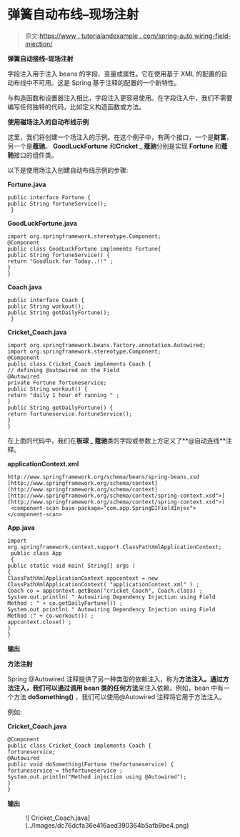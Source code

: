 # 弹簧自动布线–现场注射

> 原文:[https://www . tutorialandexample . com/spring-auto wiring-field-injection/](https://www.tutorialandexample.com/spring-autowiring-field-injection/)

**弹簧自动接线–现场注射**

字段注入用于注入 beans 的字段、变量或属性。它在使用基于 XML 的配置的自动布线中不可用。这是 Spring 基于注释的配置的一个新特性。

与构造函数和设置器注入相比，字段注入更容易使用。在字段注入中，我们不需要编写任何独特的代码，比如定义构造函数或方法。

**使用磁场注入的自动布线示例**

这里，我们将创建一个场注入的示例。在这个例子中，有两个接口，一个是**财富**，另一个是**蔻驰**。 **GoodLuckFortune** 和**Cricket _ 蔻驰**分别是实现 **Fortune** 和**蔻驰**接口的组件类。

以下是使用场注入创建自动布线示例的步骤:

**Fortune.java**

```
public interface Fortune {
public String fortuneService();
 } 
```

**GoodLuckFortune.java**

```
import org.springframework.stereotype.Component;
@Component
public class GoodLuckFortune implements Fortune{
public String fortuneService() {
return "Goodluck for Today..!!" ;
}
} 
```

**Coach.java**

```
public interface Coach {
public String workout();
public String getDailyFortune();
 } 
```

**Cricket_Coach.java**

```
import org.springframework.beans.factory.annotation.Autowired;
import org.springframework.stereotype.Component;
@Component
public class Cricket_Coach implements Coach {
// defining @autowired on the Field
@Autowired
private Fortune fortuneservice;
public String workout() {
return "daily 1 hour of running " ;
} 
public String getDailyFortune() {
return fortuneservice.fortuneService();
}
} 
```

在上面的代码中，我们在**板球 _ 蔻驰**类的字段或参数上方定义了**@自动连线**注释。

**applicationContext.xml**

```
http://www.springframework.org/schema/beans/spring-beans.xsd
[http://www.springframework.org/schema/context](http://www.springframework.org/schema/context) 
[http://www.springframework.org/schema/context/spring-context.xsd">](http://www.springframework.org/schema/context/spring-context.xsd">)
 <component-scan base-package="com.app.SpringDIFieldInjec"></component-scan>  
```

**App.java**

```
import org.springframework.context.support.ClassPathXmlApplicationContext;
 public class App 
 {
public static void main( String[] args )
{
ClassPathXmlApplicationContext appcontext = new ClassPathXmlApplicationContext( "applicationContext.xml" ) ;
Coach co = appcontext.getBean("cricket_Coach", Coach.class) ; 
System.out.println( " Autowiring Dependency Injection using Field Method : " + co.getDailyFortune()) ;
System.out.println( " Autowiring Dependency Injection using Field Method :" + co.workout()) ;
appcontext.close() ;
}
}
```

**输出**

**方法注射**

Spring @Autowired 注释提供了另一种类型的依赖注入，称为**方法注入。**通过方法注入，我们可以通过调用 bean 类的**任何方法**来注入依赖。例如，bean 中有一个方法 **doSomething()** ，我们可以使用@Autowired 注释将它用于方法注入。

例如:

**Cricket_Coach.java**

```
@Component
public class Cricket_Coach implements Coach {
fortuneservice;
@Autowired
public void doSomething(Fortune thefortuneservice) {
fortuneservice = thefortuneservice ;
System.out.println("Method injection using @Autowired");
}
} 
```

**输出**

<figure class="aligncenter">![ Cricket_Coach.java](../Images/dc76dcfa36e416aed390364b5afb9be4.png)</figure>